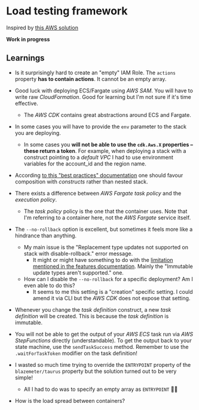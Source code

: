 # Load testing framework

Inspired by [this AWS solution](https://aws.amazon.com/solutions/implementations/distributed-load-testing-on-aws/)

**Work in progress**

## Learnings

- Is it surprisingly hard to create an "empty" IAM Role.
  The `actions` property **has to contain actions**. It cannot be an empty array.

- Good luck with deploying ECS/Fargate using _AWS SAM_. You will have to write raw _CloudFormation_. Good for learning but I'm not sure if it's time effective.

  - The _AWS CDK_ contains great abstractions around ECS and Fargate.

- In some cases you will have to provide the `env` parameter to the stack you are deploying.

  - In some cases you **will not be able to use the `cdk.Aws.X` properties – these return a token**.
    For example, when deploying a stack with a construct pointing to a _default VPC_ I had to use environment variables for the account_id and the region name.

- According [to this "best practices" documentation](https://docs.aws.amazon.com/cdk/latest/guide/best-practices.html#best-practices-constructs) one should favour composition with _constructs_ rather than nested stack.

- There exists a difference between _AWS Fargate_ _task policy_ and the _execution policy_.

  - The _task policy_ policy is the one that the container uses. Note that I'm referring to a container here, not the _AWS Fargate_ service itself.

- The `--no-rollback` option is excellent, but sometimes it feels more like a hindrance than anything.

  - My main issue is the "Replacement type updates not supported on stack with disable-rollback." error message.
    - It might or might have something to do with the [limitation mentioned in the features documentation](https://docs.aws.amazon.com/AWSCloudFormation/latest/UserGuide/stack-failure-options.html). Mainly the "Immutable update types aren't supported." one.
  - How can I disable the `--no-rollback` for a specific deployment? Am I even able to do this?
    - It seems to me this setting is a "creation" specific setting. I could amend it via CLI but the _AWS CDK_ does not expose that setting.

- Whenever you change the _task definition_ construct, a new _task definition_ will be created. This is because the _task definition_ is immutable.

- You will not be able to get the output of your _AWS ECS_ task run via _AWS StepFunctions_ directly (understandable).
  To get the output back to your state machine, use the `sendTaskSuccess` method. Remember to use the `.waitForTaskToken` modifier on the task definition!

- I wasted so much time trying to override the `ENTRYPOINT` property of the `blazemeter/taurus` property but the solution turned out to be very simple!

  - All I had to do was to specify an empty array as `ENTRYPOINT` 🤦‍♂️

- How is the load spread between containers?
